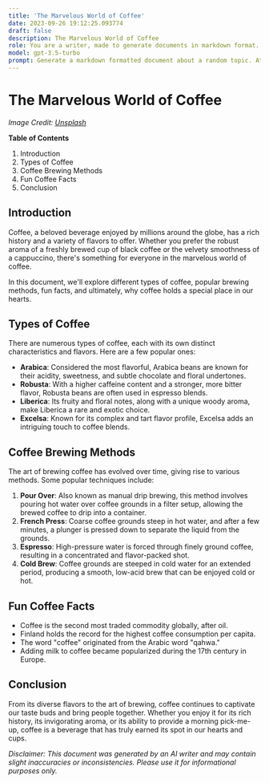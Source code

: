 ```yaml
---
title: 'The Marvelous World of Coffee'
date: 2023-09-26 19:12:25.093774
draft: false
description: The Marvelous World of Coffee
role: You are a writer, made to generate documents in markdown format. It is very important that all of the documents you generate are in valid markdown format.
model: gpt-3.5-turbo
prompt: Generate a markdown formatted document about a random topic. At the bottom, include a disclaimer explaining that the document was generated by you. The first line of the document should be the title. Make sure that the entire document is in proper markdown format, using a mix of various tags to make the document visually appealing.
---
```


# The Marvelous World of Coffee

*Image Credit: [Unsplash](https://unsplash.com/photos/4Mury76rWq8)*

**Table of Contents**
1. Introduction
2. Types of Coffee
3. Coffee Brewing Methods
4. Fun Coffee Facts
5. Conclusion

## Introduction

Coffee, a beloved beverage enjoyed by millions around the globe, has a rich history and a variety of flavors to offer. Whether you prefer the robust aroma of a freshly brewed cup of black coffee or the velvety smoothness of a cappuccino, there's something for everyone in the marvelous world of coffee.

In this document, we'll explore different types of coffee, popular brewing methods, fun facts, and ultimately, why coffee holds a special place in our hearts.

## Types of Coffee

There are numerous types of coffee, each with its own distinct characteristics and flavors. Here are a few popular ones:

- **Arabica**: Considered the most flavorful, Arabica beans are known for their acidity, sweetness, and subtle chocolate and floral undertones.
- **Robusta**: With a higher caffeine content and a stronger, more bitter flavor, Robusta beans are often used in espresso blends.
- **Liberica**: Its fruity and floral notes, along with a unique woody aroma, make Liberica a rare and exotic choice.
- **Excelsa**: Known for its complex and tart flavor profile, Excelsa adds an intriguing touch to coffee blends.

## Coffee Brewing Methods

The art of brewing coffee has evolved over time, giving rise to various methods. Some popular techniques include:

1. **Pour Over**: Also known as manual drip brewing, this method involves pouring hot water over coffee grounds in a filter setup, allowing the brewed coffee to drip into a container.
2. **French Press**: Coarse coffee grounds steep in hot water, and after a few minutes, a plunger is pressed down to separate the liquid from the grounds.
3. **Espresso**: High-pressure water is forced through finely ground coffee, resulting in a concentrated and flavor-packed shot.
4. **Cold Brew**: Coffee grounds are steeped in cold water for an extended period, producing a smooth, low-acid brew that can be enjoyed cold or hot.

## Fun Coffee Facts

- Coffee is the second most traded commodity globally, after oil.
- Finland holds the record for the highest coffee consumption per capita.
- The word "coffee" originated from the Arabic word "qahwa."
- Adding milk to coffee became popularized during the 17th century in Europe.

## Conclusion

From its diverse flavors to the art of brewing, coffee continues to captivate our taste buds and bring people together. Whether you enjoy it for its rich history, its invigorating aroma, or its ability to provide a morning pick-me-up, coffee is a beverage that has truly earned its spot in our hearts and cups.

*Disclaimer: This document was generated by an AI writer and may contain slight inaccuracies or inconsistencies. Please use it for informational purposes only.*